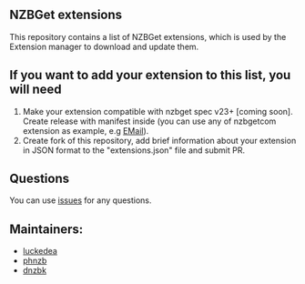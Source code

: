 ## NZBGet extensions

This repository contains a list of NZBGet extensions, which is used by the Extension manager to download and update them.

## If you want to add your extension to this list, you will need

 1. Make your extension compatible with nzbget spec v23+ [coming soon]. Create release with manifest inside (you can use any of nzbgetcom extension as example, e.g [EMail](https://github.com/nzbgetcom/Extension-EMail)). 
 2. Create fork of this repository, add brief information about your extension in JSON format to the "extensions.json" file and submit PR.

## Questions
You can use [issues](https://github.com/nzbgetcom/nzbget/issues) for any questions.

## Maintainers:
 - [luckedea](https://github.com/luckedea)
 - [phnzb](https://github.com/phnzb)
 - [dnzbk](https://github.com/dnzbk)